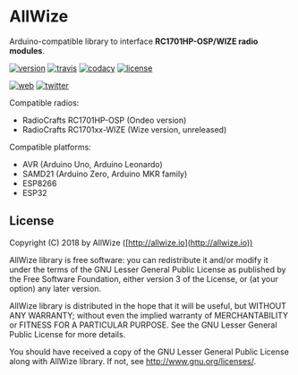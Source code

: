 # AllWize

Arduino-compatible library to interface **RC1701HP-OSP/WIZE radio modules**.

[![version](https://img.shields.io/badge/version-1.0.3-brightgreen.svg)](CHANGELOG.md)
[![travis](https://travis-ci.com/AllWize/allwize.svg?branch=master)](https://travis-ci.com/AllWize/allwize)
[![codacy](https://api.codacy.com/project/badge/Grade/5b0345d3b4994a1eb2e51f02fa9a5d22)](https://www.codacy.com/app/AllWize/allwize)
[![license](https://img.shields.io/github/license/AllWize/allwize.svg)](LICENSE)

[![web](https://img.shields.io/badge/web-http%3A%2F%2Fallwize.io-yellowgreen.svg)](http://allwize.io)
[![twitter](https://img.shields.io/twitter/follow/allwize_iot.svg?style=social)](https://twitter.com/intent/follow?screen_name=allwize_iot)

Compatible radios:

*   RadioCrafts RC1701HP-OSP (Ondeo version)
*   RadioCrafts RC1701xx-WIZE (Wize version, unreleased)

Compatible platforms:

*   AVR (Arduino Uno, Arduino Leonardo)
*   SAMD21 (Arduino Zero, Arduino MKR family)
*   ESP8266
*   ESP32

## License

Copyright (C) 2018 by AllWize ([http://allwize.io](http://allwize.io))

AllWize library is free software: you can redistribute it and/or modify
it under the terms of the GNU Lesser General Public License as published by
the Free Software Foundation, either version 3 of the License, or
(at your option) any later version.

AllWize library is distributed in the hope that it will be useful,
but WITHOUT ANY WARRANTY; without even the implied warranty of
MERCHANTABILITY or FITNESS FOR A PARTICULAR PURPOSE.  See the
GNU Lesser General Public License for more details.

You should have received a copy of the GNU Lesser General Public License
along with AllWize library.  If not, see <http://www.gnu.org/licenses/>.
